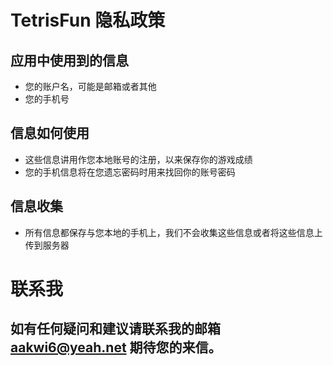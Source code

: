 # TetrisFun 隐私政策

## 应用中使用到的信息
- 您的账户名，可能是邮箱或者其他
- 您的手机号

## 信息如何使用

- 这些信息讲用作您本地账号的注册，以来保存你的游戏成绩
- 您的手机信息将在您遗忘密码时用来找回你的账号密码

## 信息收集

- 所有信息都保存与您本地的手机上，我们不会收集这些信息或者将这些信息上传到服务器




# 联系我

## 如有任何疑问和建议请联系我的邮箱 aakwi6@yeah.net 期待您的来信。
